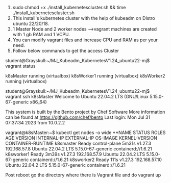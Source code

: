 1. sudo chmod +x ./install_kubernetescluster.sh && time ./install_kubernetescluster.sh
2. This install's kubernetes cluster with the help of kubeadm on DIstro ubuntu 22/20/18.
3. 1 Master Node and 2 worker nodes -->vagrant machines are created with 1 gb RAM and 1 VCPU.
4.  You can modify vagrant files and increase CPU and RAM as per your need.
5. Follow below commands to get the access Cluster



student@Grayskull:~/MJ_Kubeadm_KubernetesV1.24_ubuntu22-mj$ vagrant status


k8sMaster                 running (virtualbox)
k8sWorker1                running (virtualbox)
k8sWorker2                running (virtualbox)


student@Grayskull:~/MJ_Kubeadm_KubernetesV1.24_ubuntu22-mj$ vagrant ssh k8sMaster
Welcome to Ubuntu 22.04.2 LTS (GNU/Linux 5.15.0-67-generic x86_64)

This system is built by the Bento project by Chef Software
More information can be found at https://github.com/chef/bento
Last login: Mon Jul 31 07:37:34 2023 from 10.0.2.2


vagrant@k8sMaster:~$ kubectl get nodes -o wide
**NAME         STATUS   ROLES           AGE     VERSION   INTERNAL-IP     EXTERNAL-IP   OS-IMAGE             KERNEL-VERSION      CONTAINER-RUNTIME
k8smaster    Ready    control-plane   5m31s   v1.27.3   192.168.57.8    <none>        Ubuntu 22.04.2 LTS   5.15.0-67-generic   containerd://1.6.21
k8sworker1   Ready    <none>          3m39s   v1.27.3   192.168.57.9    <none>        Ubuntu 22.04.2 LTS   5.15.0-67-generic   containerd://1.6.21
k8sworker2   Ready    <none>          111s    v1.27.3   192.168.57.10   <none>        Ubuntu 22.04.2 LTS   5.15.0-67-generic   containerd://1.6.21




Post reboot go the directory where there is Vagrant file and do vagrant up
